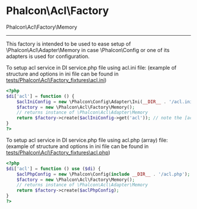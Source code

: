 
Phalcon\Acl\Factory
===================

Phalcon\Acl\Factory\Memory
__________________________
This factory is intended to be used to ease setup of \Phalcon\Acl\Adapter\Memory
in case \Phalcon\Config or one of its adapters is used for configuration.

To setup acl service in DI service.php file using acl.ini file:
(example of structure and options in ini file can be found in [tests/Phalcon\Acl\Factory\_fixtures\acl.ini](https://github.com/phalcon/incubator/blob/master/tests/Phalcon/Acl/Factory/_fixtures/acl.ini))

```php
<?php
$di['acl'] = function () {
    $aclIniConfig = new \Phalcon\Config\Adapter\Ini(__DIR__ . '/acl.ini');
    $factory = new \Phalcon\Acl\Factory\Memory();
    // returns instance of \Phalcon\Acl\Adapter\Memory
    return $factory->create($aclIniConfig->get('acl')); // note the [acl] section in ini file
}
?>
```

To setup acl service in DI service.php file using acl.php (array) file:
(example of structure and options in ini file can be found in [tests/Phalcon\Acl\Factory\_fixtures\acl.php](https://github.com/phalcon/incubator/blob/master/tests/Phalcon/Acl/Factory/_fixtures/acl.php))

```php
<?php
$di['acl'] = function () use ($di) {
    $aclPhpConfig = new \Phalcon\Config(include __DIR__ . '/acl.php');
    $factory = new \Phalcon\Acl\Factory\Memory();
    // returns instance of \Phalcon\Acl\Adapter\Memory
    return $factory->create($aclPhpConfig);
}
?>
```
